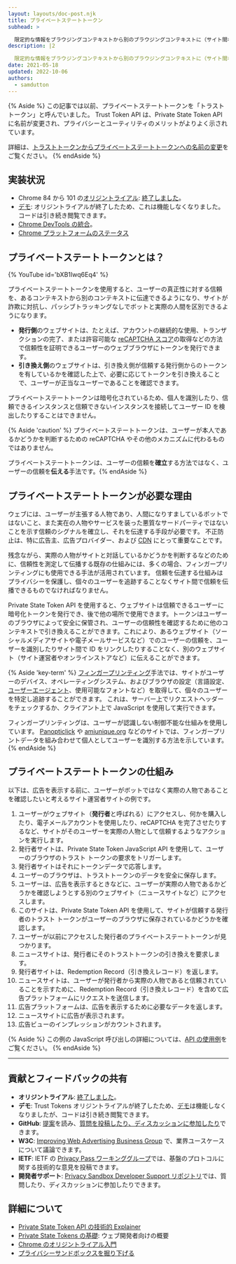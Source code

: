 ```yaml
---
layout: layouts/doc-post.njk
title: プライベートステートトークン
subhead: >

  限定的な情報をブラウジングコンテキストから別のブラウジングコンテキストに（サイト間など）伝達できるようにすることで、パッシブ追跡を行わずに不正行為に対抗できるようにするための API。
description: |2

  限定的な情報をブラウジングコンテキストから別のブラウジングコンテキストに（サイト間など）伝達できるようにすることで、パッシブ追跡を行わずに不正行為に対抗できるようにするための API。
date: 2021-05-18
updated: 2022-10-06
authors:
  - samdutton
---
```


{% Aside %} この記事では以前、プライベートステートトークンを「トラスト トークン」と呼んでいました。 Trust Token API は、Private State Token API に名前が変更され、プライバシーとユーティリティのメリットがよりよく示されています。

詳細は、[トラストトークンからプライベートステートトークンへの名前の変更](/blog/rename-trust-tokens)をご覧ください。 {% endAside %}

## 実装状況

- Chrome 84 から 101 の[オリジントライアル](https://web.dev/origin-trials/): [終了しました](/origintrials/#/view_trial/2479231594867458049)。
- [デモ](https://trust-token-demo.glitch.me/): オリジントライアルが終了したため、これは機能しなくなりました。コードは引き続き閲覧できます。
- [Chrome DevTools の統合](/blog/new-in-devtools-89/#trust-token)。
- [Chrome プラットフォームのステータス](https://www.chromestatus.com/feature/5078049450098688)

## プライベートステートトークンとは？

{% YouTube id='bXB1Iwq6Eq4' %}

プライベートステートトークンを使用すると、ユーザーの真正性に対する信頼を、あるコンテキストから別のコンテキストに伝達できるようになり、サイトが詐欺に対抗し、パッシブトラッキングなしでボットと実際の人間を区別できるようになります。

- **発行側**のウェブサイトは、たとえば、アカウントの継続的な使用、トランザクションの完了、または許容可能な [reCAPTCHA スコア](https://developers.google.com/recaptcha)の取得などの方法で信頼性を証明できるユーザーのウェブブラウザにトークンを発行できます。
- **引き換え側**のウェブサイトは、引き換え側が信頼する発行側からのトークンを有しているかを確認した上で、必要に応じてトークンを引き換えることで、ユーザーが正当なユーザーであることを確認できます。

プライベートステートトークンは暗号化されているため、個人を識別したり、信頼できるインスタンスと信頼できないインスタンスを接続してユーザー ID を検出したりすることはできません。

{% Aside 'caution' %} プライベートステートトークンは、ユーザーが本人であるかどうかを判断するための reCAPTCHA やその他のメカニズムに代わるものではありません。

プライベートステートトークンは、ユーザーの信頼を**確立**する方法ではなく、ユーザーの信頼を**伝える**手法です。{% endAside %}

## プライベートステートトークンが必要な理由

ウェブには、ユーザーが主張する人物であり、人間になりすましているボットではないこと、また実在の人物やサービスを装った悪質なサードパーティではないことを示す信頼のシグナルを確立し、それを伝達する手段が必要です。 不正防止は、特に広告主、広告プロバイダー、および [CDN](https://www.cloudflare.com/en-gb/learning/cdn/what-is-a-cdn/) にとって重要なことです。

残念ながら、実際の人物がサイトと対話しているかどうかを判断するなどのために、信頼性を測定して伝播する既存の仕組みには、多くの場合、フィンガープリンティングにも使用できる手法が活用されています。 信頼を伝達する仕組みはプライバシーを保護し、個々のユーザーを追跡することなくサイト間で信頼を伝播できるものでなければなりません。

Private State Token API を使用すると、ウェブサイトは信頼できるユーザーに暗号化トークンを発行でき、後で他の場所で使用できます。トークンはユーザーのブラウザによって安全に保管され、ユーザーの信頼性を確認するために他のコンテキストで引き換えることができます。これにより、あるウェブサイト（ソーシャルメディアサイトや電子メールサービスなど）でのユーザーの信頼を、ユーザーを識別したりサイト間で ID をリンクしたりすることなく、別のウェブサイト（サイト運営者やオンラインストアなど）に伝えることができます。

{% Aside 'key-term' %} [フィンガープリンティング](https://w3c.github.io/fingerprinting-guidance/#passive)手法では、サイトがユーザーのデバイス、オペレーティングシステム、およびブラウザの設定（言語設定、[ユーザーエージェント](https://developer.mozilla.org/docs/Web/API/NavigatorID/userAgent)、使用可能なフォントなど）を取得して、個々のユーザーを特定し追跡することができます。 これは、サーバー上でリクエストヘッダーをチェックするか、クライアント上で JavaScript を使用して実行できます。

フィンガープリンティングは、ユーザーが認識しない制御不能な仕組みを使用しています。 [Panopticlick](https://panopticlick.eff.org/) や [amiunique.org](https://amiunique.org/) などのサイトでは、フィンガープリントデータを組み合わせて個人としてユーザーを識別する方法を示しています。 {% endAside %}

## プライベートステートトークンの仕組み

以下は、広告を表示する前に、ユーザーがボットではなく実際の人物であることを確認したいと考えるサイト運営者サイトの例です。

1. ユーザーがウェブサイト（**発行者**と呼ばれる）にアクセスし、何かを購入したり、電子メールアカウントを使用したり、reCAPTCHA を完了させたりするなど、サイトがそのユーザーを実際の人物として信頼するようなアクションを実行します。
2. 発行者サイトは、Private State Token JavaScript API を使用して、ユーザーのブラウザのトラスト トークンの要求をトリガーします。
3. 発行者サイトはそれにトークンデータで応答します。
4. ユーザーのブラウザは、トラストトークンのデータを安全に保存します。
5. ユーザーは、広告を表示するときなどに、ユーザーが実際の人物であるかどうかを確認しようとする別のウェブサイト（ニュースサイトなど）にアクセスします。
6. このサイトは、Private State Token API を使用して、サイトが信頼する発行者のトラスト トークンがユーザーのブラウザに保存されているかどうかを確認します。
7. ユーザーが以前にアクセスした発行者のプライベートステートトークンが見つかります。
8. ニュースサイトは、発行者にそのトラストトークンの引き換えを要求します。
9. 発行者サイトは、Redemption Record（引き換えレコード）を返します。
10. ニュースサイトは、ユーザーが発行者から実際の人物であると信頼されていることを示すために、Redemption Record（引き換えレコード）を含めて広告プラットフォームにリクエストを送信します。
11. 広告プラットフォームは、広告を表示するために必要なデータを返します。
12. ニュースサイトに広告が表示されます。
13. 広告ビューのインプレッションがカウントされます。

{% Aside %} この例の JavaScript 呼び出しの詳細については、[API の使用例](https://web.dev/trust-tokens/#sample-api-usage)をご覧ください。 {% endAside %}

---

## 貢献とフィードバックの共有

- **オリジントライアル**: [終了しました](/origintrials/#/view_trial/2479231594867458049)。
- **デモ**: Trust Tokens オリジントライアルが終了したため、[デモ](https://trust-token-demo.glitch.me/)は機能しなくなりましたが、コードは引き続き閲覧できます。
- **GitHub**: [提案](https://github.com/WICG/trust-token-api)を読み、[質問を投稿したり、ディスカッションに参加したり](https://github.com/WICG/trust-token-api/issues)できます。
- **W3C**: [Improving Web Advertising Business&nbsp;Group](https://www.w3.org/community/web-adv/participants) で、業界ユースケースについて議論できます。
- **IETF**: IETF の [Privacy&nbsp;Pass ワーキンググループ](https://datatracker.ietf.org/wg/privacypass/about/)では、基盤のプロトコルに関する技術的な意見を投稿できます。
- **開発者サポート**: [Privacy Sandbox Developer Support リポジトリ](https://github.com/GoogleChromeLabs/privacy-sandbox-dev-support)では、質問したり、ディスカッションに参加したりできます。

## 詳細について

- [Private State Token API の技術的 Explainer](https://github.com/dvorak42/trust-token-api)
- [Private State Tokens の基礎](https://web.dev/trust-tokens/): ウェブ開発者向けの概要
- [Chrome のオリジントライアル入門](https://web.dev/origin-trials)
- [プライバシーサンドボックスを掘り下げる](https://web.dev/digging-into-the-privacy-sandbox)
